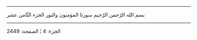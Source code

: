 ------------------------------------------------------------------------

بسم الله الرّحمن الرّحيم سورتا المؤمنون والنور الجزء الثّامن عشر

------------------------------------------------------------------------

الجزء: 4 ¦ الصفحة: 2449
